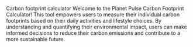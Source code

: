 Carbon footprint calculator Welcome to the Planet Pulse Carbon Footprint Calculator! This tool empowers users to measure their individual carbon footprints based on their daily activities and lifestyle choices. By understanding and quantifying their environmental impact, users can make informed decisions to reduce their carbon emissions and contribute to a more sustainable future.
